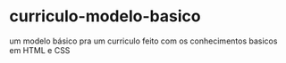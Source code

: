 # curriculo-modelo-basico
um modelo básico pra um curriculo feito com os conhecimentos basicos em HTML e CSS
